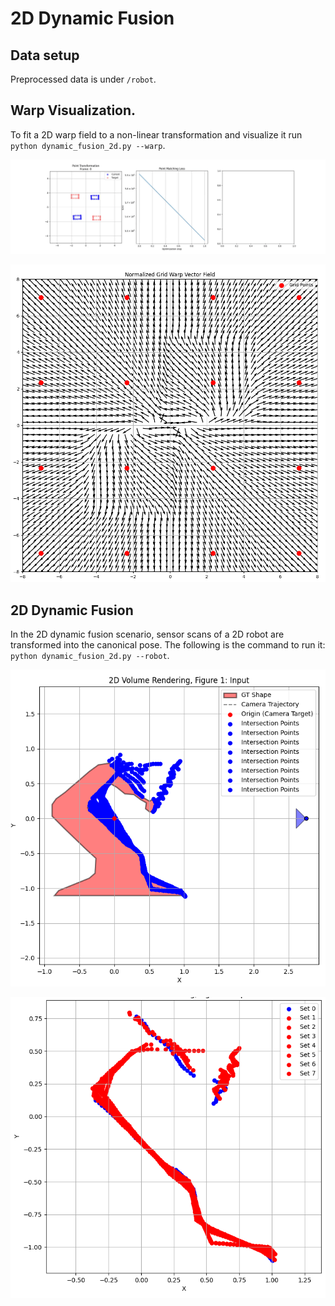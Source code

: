# 2D Dynamic Fusion

## Data setup

Preprocessed data is under `/robot`.

## Warp Visualization.

To fit a 2D warp field to a non-linear transformation and visualize it run `python dynamic_fusion_2d.py --warp`.

![](./animation.gif)

![](./Warp_field.png)

## 2D Dynamic Fusion

In the 2D dynamic fusion scenario, sensor scans of a 2D robot are transformed into the canonical pose. The following is the command to run it: `python dynamic_fusion_2d.py --robot`.

![](robot_camera.png)

![](robot_scans_canonical.png)


